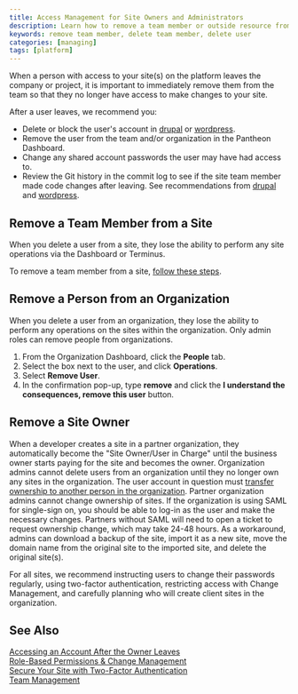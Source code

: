```yaml
---
title: Access Management for Site Owners and Administrators
description: Learn how to remove a team member or outside resource from a Pantheon site.
keywords: remove team member, delete team member, delete user
categories: [managing]
tags: [platform]
---
```


When a person with access to your site(s) on the platform leaves the company or project, it is important to immediately remove them from the team so that they no longer have access to make changes to your site.

After a user leaves, we recommend you:

- Delete or block the user's account in [drupal](https://www.drupal.org/node/627158) or [wordpress](https://codex.wordpress.org/Users_Users_SubPanel).
- Remove the user from the team and/or organization in the Pantheon Dashboard.
- Change any shared account passwords the user may have had access to.
- Review the Git history in the commit log to see if the site team member made code changes after leaving. See recommendations from [drupal](https://www.drupal.org/node/2365547) and [wordpress](https://codex.wordpress.org/FAQ_My_site_was_hacked).

## Remove a Team Member from a Site
When you delete a user from a site, they lose the ability to perform any site operations via the Dashboard or Terminus.

To remove a team member from a site, [follow these steps](/docs/team-management/#remove-a-team-member).

## Remove a Person from an Organization
When you delete a user from an organization, they lose the ability to perform any operations on the sites within the organization. Only admin roles can remove people from organizations.

1. From the Organization Dashboard, click the **People** tab.
2. Select the box next to the user, and click **Operations**.
3. Select **Remove User**.
4. In the confirmation pop-up, type **remove** and click the **I understand the consequences, remove this user** button.

## Remove a Site Owner

When a developer creates a site in a partner organization, they automatically become the "Site Owner/User in Charge" until the business owner starts paying for the site and becomes the owner. Organization admins cannot delete users from an organization until they no longer own any sites in the organization. The user account in question must [transfer ownership to another person in the organization](/docs/change-management/#change-site-owner). Partner organization admins cannot change ownership of sites. If the organization is using SAML for single-sign on, you should be able to log-in as the user and make the necessary changes. Partners without SAML will need to open a ticket to request ownership change, which may take 24-48 hours. As a workaround, admins can download a backup of the site, import it as a new site, move the domain name from the original site to the imported site, and delete the original site(s).

For all sites, we recommend instructing users to change their passwords regularly, using two-factor authentication, restricting access with Change Management, and carefully planning who will create client sites in the organization.

## See Also
[Accessing an Account After the Owner Leaves](/docs/site-access/)  
[Role-Based Permissions & Change Management](/docs/change-management/)  
[Secure Your Site with Two-Factor Authentication](/docs/guides/two-factor-authentication/)  
[Team Management](/docs/team-management)
